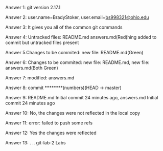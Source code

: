 Answer 1: git version 2.17.1

Answer 2: user.name=BradyStoker, user.email=bs998321@ohio.edu

Answer 3: It gives you all of the common git commands 

Answer 4: Untracked files: README.md answers.md(Red)hing added to commit but untracked files present

Answer 5.Changes to be commited: new file: README.md(Green)

Answer 6: Changes to be commited: new file: README.md, new file: answers.md(Both Green)

Answer 7: modified: answers.md

Answer 8: commit ********(numbers)(HEAD -> master)

Answer 9: README.md Initial commit 24 minutes ago, answers.md Initial commit 24 minutes ago

Answer 10: No, the changes were not reflected in the local copy

Answer 11: error: failed to push some refs

Answer 12: Yes the changes were reflected

Answer 13: . .. git-lab-2 Labs
